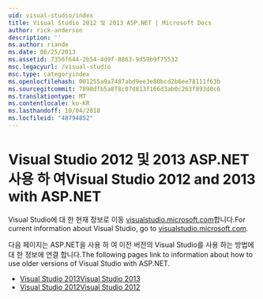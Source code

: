 ```yaml
---
uid: visual-studio/index
title: Visual Studio 2012 및 2013 ASP.NET | Microsoft Docs
author: rick-anderson
description: ''
ms.author: riande
ms.date: 06/25/2013
ms.assetid: 7356f644-2b54-4d9f-8863-9d59b9f75532
msc.legacyurl: /visual-studio
msc.type: categoryindex
ms.openlocfilehash: 001255a9a7487abd9ee3e80bcd2b6ee78111f63b
ms.sourcegitcommit: 7890dfb5a8f8c07d813f166d3ab0c263f893d0c6
ms.translationtype: MT
ms.contentlocale: ko-KR
ms.lasthandoff: 10/04/2018
ms.locfileid: "48794852"
---
```

# <a name="visual-studio-2012-and-2013-with-aspnet"></a><span data-ttu-id="bd659-102">Visual Studio 2012 및 2013 ASP.NET 사용 하 여</span><span class="sxs-lookup"><span data-stu-id="bd659-102">Visual Studio 2012 and 2013 with ASP.NET</span></span>

<span data-ttu-id="bd659-103">Visual Studio에 대 한 현재 정보로 이동 [visualstudio.microsoft.com](https://visualstudio.microsoft.com)합니다.</span><span class="sxs-lookup"><span data-stu-id="bd659-103">For current information about Visual Studio, go to [visualstudio.microsoft.com](https://visualstudio.microsoft.com).</span></span>

<span data-ttu-id="bd659-104">다음 페이지는 ASP.NET을 사용 하 여 이전 버전의 Visual Studio를 사용 하는 방법에 대 한 정보에 연결 합니다.</span><span class="sxs-lookup"><span data-stu-id="bd659-104">The following pages link to information about how to use older versions of Visual Studio with ASP.NET.</span></span>

- [<span data-ttu-id="bd659-105">Visual Studio 2013</span><span class="sxs-lookup"><span data-stu-id="bd659-105">Visual Studio 2013</span></span>](overview/2013/index.md)
- [<span data-ttu-id="bd659-106">Visual Studio 2012</span><span class="sxs-lookup"><span data-stu-id="bd659-106">Visual Studio 2012</span></span>](overview/2012/index.md)

